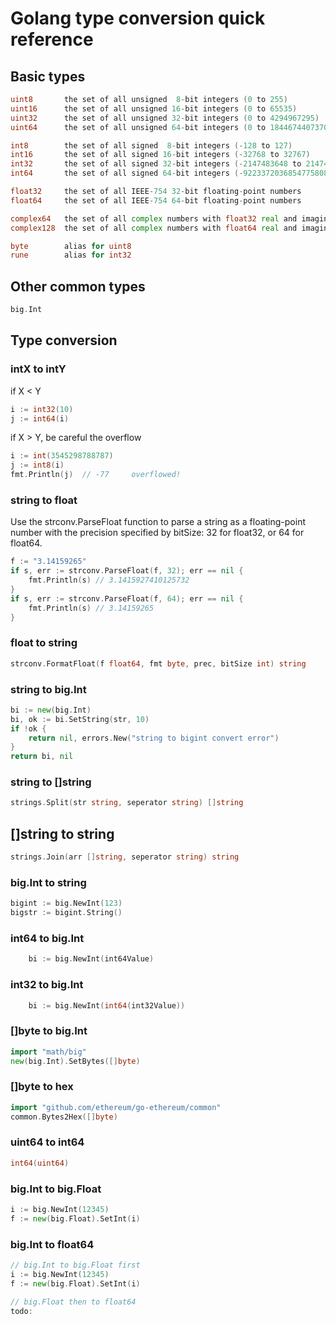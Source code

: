 # Golang type conversion quick reference

## Basic types
``` go
uint8       the set of all unsigned  8-bit integers (0 to 255)
uint16      the set of all unsigned 16-bit integers (0 to 65535)
uint32      the set of all unsigned 32-bit integers (0 to 4294967295)
uint64      the set of all unsigned 64-bit integers (0 to 18446744073709551615)

int8        the set of all signed  8-bit integers (-128 to 127)
int16       the set of all signed 16-bit integers (-32768 to 32767)
int32       the set of all signed 32-bit integers (-2147483648 to 2147483647)
int64       the set of all signed 64-bit integers (-9223372036854775808 to 9223372036854775807)

float32     the set of all IEEE-754 32-bit floating-point numbers
float64     the set of all IEEE-754 64-bit floating-point numbers

complex64   the set of all complex numbers with float32 real and imaginary parts
complex128  the set of all complex numbers with float64 real and imaginary parts

byte        alias for uint8
rune        alias for int32
```

## Other common types
``` go
big.Int
```

## Type conversion

### intX to intY
if X < Y
``` go
i := int32(10)
j := int64(i)
```

if X > Y, be careful the overflow
``` go
i := int(3545298788787)
j := int8(i)
fmt.Println(j)  // -77     overflowed!
```

### string to float
Use the strconv.ParseFloat function to parse a string as a floating-point number with the precision specified by bitSize: 32 for float32, or 64 for float64.
``` go
f := "3.14159265"
if s, err := strconv.ParseFloat(f, 32); err == nil {
    fmt.Println(s) // 3.1415927410125732
}
if s, err := strconv.ParseFloat(f, 64); err == nil {
    fmt.Println(s) // 3.14159265
}
```

### float to string
``` go
strconv.FormatFloat(f float64, fmt byte, prec, bitSize int) string
```



### string to big.Int
``` go
bi := new(big.Int)
bi, ok := bi.SetString(str, 10)
if !ok {
	return nil, errors.New("string to bigint convert error")
}
return bi, nil
```

### string to []string
``` go
strings.Split(str string, seperator string) []string
```

## []string to string
``` go
strings.Join(arr []string, seperator string) string
```

### big.Int to string
``` go
bigint := big.NewInt(123)
bigstr := bigint.String()
```

### int64 to big.Int
``` go
	bi := big.NewInt(int64Value)
```

### int32 to big.Int
``` go
	bi := big.NewInt(int64(int32Value))
```

### []byte to big.Int
``` go
import "math/big"
new(big.Int).SetBytes([]byte) 
```

### []byte to hex
``` go
import "github.com/ethereum/go-ethereum/common"
common.Bytes2Hex([]byte)
```

### uint64 to int64
``` go
int64(uint64)
```

### big.Int to big.Float
``` go
i := big.NewInt(12345)
f := new(big.Float).SetInt(i)
```

### big.Int to float64
``` go
// big.Int to big.Float first
i := big.NewInt(12345)
f := new(big.Float).SetInt(i)

// big.Float then to float64
todo:


